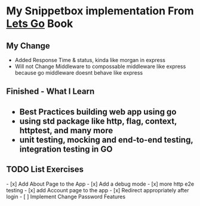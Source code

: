 <h1>My Snippetbox implementation From <a href ="https://lets-go-further.alexedwards.net/">Lets Go<a> Book</h1>
<h2>My Change</h2>
<ul>
<li>Added Response Time & status, kinda like morgan in express</li>
<li>Will not Change Middleware to compossable middleware like express because go middleware doesnt behave like express</li>
</ul>
<h2>Finished - What I Learn<h2>
<ul>
<li>Best Practices building web app using go</li>
<li>using std package like http, flag, context, httptest, and many more</li>
<li>unit testing, mocking and end-to-end testing, integration testing in GO </li>
</ul>
<h2>TODO List Exercises </h2>
- [x] Add About Page to the App
- [x] Add a debug mode
- [x] more http e2e testing
- [x] add Account page to the app
- [x] Redirect appropriately after login
- [ ] Implement Change Password Features


